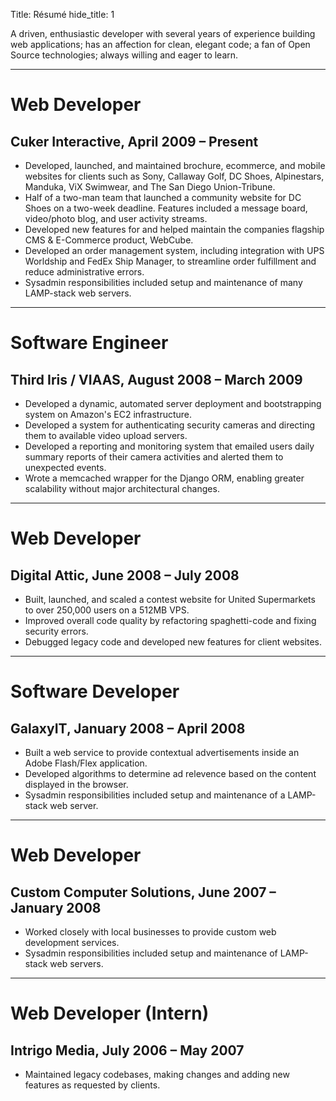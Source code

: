 Title: Résumé
hide_title: 1

A driven, enthusiastic developer with several years of experience building web applications; has an affection for clean, elegant code; a fan of Open Source technologies; always willing and eager to learn.

***

# Web Developer
## Cuker Interactive, April 2009 – Present
* Developed, launched, and maintained brochure, ecommerce, and mobile websites for clients such as Sony, Callaway Golf, DC Shoes, Alpinestars, Manduka, ViX Swimwear, and The San Diego Union-Tribune.
* Half of a two-man team that launched a community website for DC Shoes on a two-week deadline. Features included a message board, video/photo blog, and user activity streams.
* Developed new features for and helped maintain the companies flagship CMS & E-Commerce product, WebCube.
* Developed an order management system, including integration with UPS Worldship and FedEx Ship Manager, to streamline order fulfillment and reduce administrative errors.
* Sysadmin responsibilities included setup and maintenance of many LAMP-stack web servers.

***

# Software Engineer
## Third Iris / VIAAS, August 2008 – March 2009
* Developed a dynamic, automated server deployment and bootstrapping system on Amazon's EC2 infrastructure.
* Developed a system for authenticating security cameras and directing them to available video upload servers.
* Developed a reporting and monitoring system that emailed users daily summary reports of their camera activities and alerted them to unexpected events.
* Wrote a memcached wrapper for the Django ORM, enabling greater scalability without major architectural changes.

***

# Web Developer
## Digital Attic, June 2008 – July 2008
* Built, launched, and scaled a contest website for United Supermarkets to over 250,000 users on a 512MB VPS.
* Improved overall code quality by refactoring spaghetti-code and fixing security errors.
* Debugged legacy code and developed new features for client websites.

***

# Software Developer
## GalaxyIT, January 2008 – April 2008
* Built a web service to provide contextual advertisements inside an Adobe Flash/Flex application.
* Developed algorithms to determine ad relevence based on the content displayed in the browser.
* Sysadmin responsibilities included setup and maintenance of a LAMP-stack web server.

***

# Web Developer
## Custom Computer Solutions, June 2007 – January 2008
* Worked closely with local businesses to provide custom web development services.
* Sysadmin responsibilities included setup and maintenance of LAMP-stack web servers.

***

# Web Developer (Intern)
## Intrigo Media, July 2006 – May 2007
* Maintained legacy codebases, making changes and adding new features as requested by clients.
